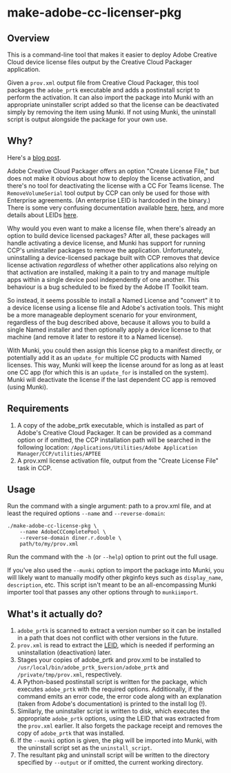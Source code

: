 # make-adobe-cc-licenser-pkg

## Overview

This is a command-line tool that makes it easier to deploy Adobe Creative Cloud device license files output by the Creative Cloud Packager application.

Given a `prov.xml` output file from Creative Cloud Packager, this tool packages the `adobe_prtk` executable and adds a postinstall script to perform the activation. It can also import the package into Munki with an appropriate uninstaller script added so that the license can be deactivated simply by removing the item using Munki. If not using Munki, the uninstall script is output alongside the package for your own use.

## Why?

Here's a [blog post](http://macops.ca/adobe-creative-cloud-deployment-packaging-a-license-file).

Adobe Creative Cloud Packager offers an option "Create License File," but does not make it obvious about how to deploy the license activation, and there's no tool for deactivating the license with a CC For Teams license. The `RemoveVolumeSerial` tool output by CCP can only be used for those with Enterprise agreements. (An enterprise LEID is hardcoded in the binary.) There is some very confusing documentation available [here](https://helpx.adobe.com/creative-cloud/packager/create-license-file.html), [here](https://helpx.adobe.com/creative-cloud/packager/provisioning-toolkit-enterprise.html), and more details about LEIDs [here](https://helpx.adobe.com/content/help/en/creative-cloud/packager/creative-cloud-licensing-identifiers.html).

Why would you even want to make a license file, when there's already an option to build device licensed packages? After all, these packages will handle activating a device license, and Munki has support for running CCP's uninstaller packages to remove the application. Unfortunately, uninstalling a device-licensed package built with CCP removes that device license activation _regardless_ of whether other applications also relying on that activation are installed, making it a pain to try and manage multiple apps within a single device pool independently of one another. This behaviour is a bug scheduled to be fixed by the Adobe IT Toolkit team.

So instead, it seems possible to install a Named License and "convert" it to a device license using a license file and Adobe's activation tools. This might be a more manageable deployment scenario for your environment, regardless of the bug described above, because it allows you to build a single Named installer and then optionally apply a device license to that machine (and remove it later to restore it to a Named license).

With Munki, you could then assign this license pkg to a manifest directly, or potentially add it as an `update_for` multiple CC products with Named licenses. This way, Munki will keep the license around for as long as at least one CC app (for which this is an `update_for` is installed on the system). Munki will deactivate the license if the last dependent CC app is removed (using Munki).

## Requirements

1. A copy of the adobe_prtk executable, which is installed as part of Adobe's Creative Cloud Packager. It can be provided as a command option or if omitted, the CCP installation path will be searched in the following location: `/Applications/Utilities/Adobe Application Manager/CCP/utilities/APTEE`
1. A prov.xml license activation file, output from the "Create License File" task in CCP.

## Usage

Run the command with a single argument: path to a prov.xml file, and at least the required options `--name` and `--reverse-domain`:

```
./make-adobe-cc-license-pkg \
    --name AdobeCCCompletePool \
    --reverse-domain diner.r.double \
    path/to/my/prov.xml
```

Run the command with the `-h` (or `--help`) option to print out the full usage.

If you've also used the `--munki` option to import the package into Munki, you will likely want to manually modify other pkginfo keys such as `display_name`, `description`, etc. This script isn't meant to be an all-encompassing Munki importer tool that passes any other options through to `munkiimport`.

## What's it actually do?

1. `adobe_prtk` is scanned to extract a version number so it can be installed in a path that does not conflict with other versions in the future.
1. `prov.xml` is read to extract the [LEID](https://helpx.adobe.com/content/help/en/creative-cloud/packager/creative-cloud-licensing-identifiers.html), which is needed if performing an uninstallation (deactivation) later.
1. Stages your copies of adobe_prtk and prov.xml to be installed to `/usr/local/bin/adobe_prtk_$version/adobe_prtk` and `/private/tmp/prov.xml`, respectively.
1. A Python-based postinstall script is written for the package, which executes `adobe_prtk` with the required options. Additionally, if the command emits an error code, the error code along with an explanation (taken from Adobe's documentation) is printed to the install log (!).
1. Similarly, the uninstaller script is written to disk, which executes the appropriate `adobe_prtk` options, using the LEID that was extracted from the `prov.xml` earlier. It also forgets the package receipt and removes the copy of `adobe_prtk` that was installed.
1. If the `--munki` option is given, the pkg will be imported into Munki, with the uninstall script set as the `uninstall_script`.
1. The resultant pkg and uninstall script will be written to the directory specified by `--output` or if omitted, the current working directory.
